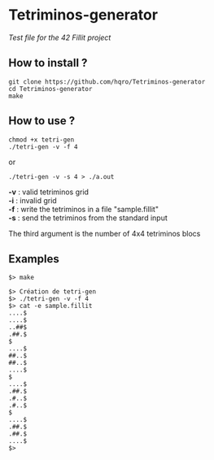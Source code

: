 # Tetriminos-generator
*Test file for the 42 Fillit project*

## How to install ?

	git clone https://github.com/hqro/Tetriminos-generator
	cd Tetriminos-generator
	make

## How to use ?

	chmod +x tetri-gen
	./tetri-gen -v -f 4

or

	./tetri-gen -v -s 4 > ./a.out

**-v** : valid tetriminos grid<br />
**-i** : invalid grid<br />
**-f** : write the tetriminos in a file "sample.fillit"<br />
**-s** : send the tetriminos from the standard input

The third argument is the number of 4x4 tetriminos blocs

## Examples

	$> make

	$> Création de tetri-gen
	$> ./tetri-gen -v -f 4
	$> cat -e sample.fillit
	....$
	....$
	..##$
	.##.$
	$
	....$
	##..$
	##..$
	....$
	$
	....$
	.##.$
	.#..$
	.#..$
	$
	....$
	.##.$
	.##.$
	....$
	$>

